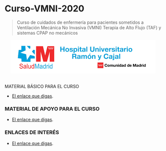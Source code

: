 # Curso-VMNI-2020
>Curso de cuidados de enfermería para pacientes sometidos a Ventilación Mecánica No Invasiva (VMNI) Terapia de Alto Flujo (TAF) y sistemas CPAP no mecánicos
<div align="center">
		<a href="https://www.comunidad.madrid/hospital/ramonycajal/">
			<img src="https://github.com/Fmarquezbo/Curso-VMNI-2020/blob/main/IMA%CC%81GENES_/descarga.png"/>
		</a>
	</p>
	<br>
</div><div z

### MATERIAL BÁSICO PARA EL CURSO
* [El enlace que digas](https://eur-lex.europa.eu/legal-content/ES/TXT/PDF/?uri=OJ:L:2016:194:FULL&from=ES).
### MATERIAL DE APOYO PARA EL CURSO
* [El enlace que digas](https://eur-lex.europa.eu/legal-content/ES/TXT/PDF/?uri=OJ:L:2016:194:FULL&from=ES).
### ENLACES DE INTERÉS
* [El enlace que digas](https://eur-lex.europa.eu/legal-content/ES/TXT/PDF/?uri=OJ:L:2016:194:FULL&from=ES).
